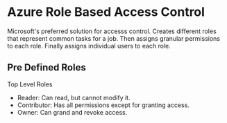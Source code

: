 # Azure Role Based Access Control

Microsoft's preferred solution for accesss control.
Creates different roles that represent common tasks for a job.
Then assigns granular permissions to each role.
Finally assigns individual users to each role.

## Pre Defined Roles

Top Level Roles

- Reader: Can read, but cannot modify it.
- Contributor: Has all permissions except for granting access.
- Owner: Can grand and revoke access.

